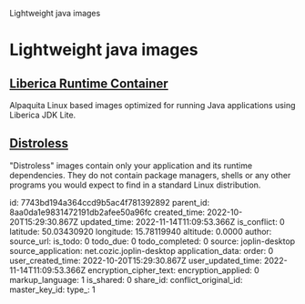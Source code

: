 Lightweight java images

# Lightweight java images

## [**Liberica Runtime Container**](https://hub.docker.com/r/bellsoft/liberica-runtime-container)
Alpaquita Linux based images optimized for running Java applications using Liberica JDK Lite.

## [**Distroless**](https://github.com/GoogleContainerTools/distroless)
"Distroless" images contain only your application and its runtime dependencies. They do not contain package managers, shells or any other programs you would expect to find in a standard Linux distribution.

id: 7743bd194a364ccd9b5ac4f781392892
parent_id: 8aa0da1e9831472191db2afee50a96fc
created_time: 2022-10-20T15:29:30.867Z
updated_time: 2022-11-14T11:09:53.366Z
is_conflict: 0
latitude: 50.03430920
longitude: 15.78119940
altitude: 0.0000
author: 
source_url: 
is_todo: 0
todo_due: 0
todo_completed: 0
source: joplin-desktop
source_application: net.cozic.joplin-desktop
application_data: 
order: 0
user_created_time: 2022-10-20T15:29:30.867Z
user_updated_time: 2022-11-14T11:09:53.366Z
encryption_cipher_text: 
encryption_applied: 0
markup_language: 1
is_shared: 0
share_id: 
conflict_original_id: 
master_key_id: 
type_: 1